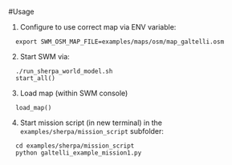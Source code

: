 #Usage

1. Configure to use correct map via ENV variable:
```
  export SWM_OSM_MAP_FILE=examples/maps/osm/map_galtelli.osm
```

2. Start SWM via: 
```
  ./run_sherpa_world_model.sh
  start_all()
```

3. Load map (within SWM console)
```
  load_map()
``` 

4. Start mission script (in new terminal) in the ``examples/sherpa/mission_script`` subfolder:
```
  cd examples/sherpa/mission_script
  python galtelli_example_mission1.py
``` 

